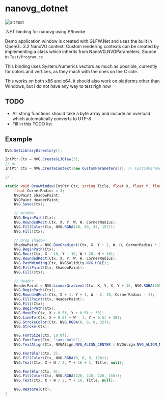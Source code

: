 # nanovg_dotnet

![alt text](https://raw.githubusercontent.com/sbarisic/nanovg_dotnet/master/screenshots/a.png "A")

.NET binding for nanovg using P/Invoke

Demo application window is created with GLFW.Net and uses the built in
OpenGL 3.2 NanoVG context. Custom rendering contexts can be created by implementing
a class which inherits from NanoVG.NVGParameters. Source in ``Test/Program.cs``

This binding uses System.Numerics vectors as much as possible, currently for colors and vertices,
as they mach with the ones on the C side.

This works on both x86 and x64, it should also work on platforms other
than Windows, but i do not have any way to test righ now

## TODO
* All string functions should take a byte array and include an overload which automatically converts to UTF-8
* Fill in this TODO list

## Example

```csharp
NVG.SetLibraryDirectory();

IntPtr Ctx = NVG.CreateGL3Glew(3);
// or
IntPtr Ctx = NVG.CreateContext(new CustomParameters()); // CustomParameters inherits from NanoVG.NVGParameters

// ...

static void DrawWindow(IntPtr Ctx, string Title, float X, float Y, float W, float H) {
	float CornerRadius = 3;
	NVGPaint ShadowPaint;
	NVGPaint HeaderPaint;
	NVG.Save(Ctx);

	// Window
	NVG.BeginPath(Ctx);
	NVG.RoundedRect(Ctx, X, Y, W, H, CornerRadius);
	NVG.FillColor(Ctx, NVG.RGBA(28, 30, 34, 192));
	NVG.Fill(Ctx);

	// Drop shadow
	ShadowPaint = NVG.BoxGradient(Ctx, X, Y + 2, W, H, CornerRadius * 2, 10, NVG.RGBA(0, 0, 0, 128), NVG.RGBA(0, 0, 0, 0));
	NVG.BeginPath(Ctx);
	NVG.Rect(Ctx, X - 10, Y - 10, W + 20, H + 30);
	NVG.RoundedRect(Ctx, X, Y, W, H, CornerRadius);
	NVG.PathWinding(Ctx, NVGSolidity.NVG_HOLE);
	NVG.FillPaint(Ctx, ShadowPaint);
	NVG.Fill(Ctx);

	// Header
	HeaderPaint = NVG.LinearGradient(Ctx, X, Y, X, Y + 15, NVG.RGBA(255, 255, 255, 8), NVG.RGBA(0, 0, 0, 16));
	NVG.BeginPath(Ctx);
	NVG.RoundedRect(Ctx, X + 1, Y + 1, W - 2, 30, CornerRadius - 1);
	NVG.FillPaint(Ctx, HeaderPaint);
	NVG.Fill(Ctx);
	NVG.BeginPath(Ctx);
	NVG.MoveTo(Ctx, X + 0.5f, Y + 0.5f + 30);
	NVG.LineTo(Ctx, X + 0.5f + W - 1, Y + 0.5f + 30);
	NVG.StrokeColor(Ctx, NVG.RGBA(0, 0, 0, 32));
	NVG.Stroke(Ctx);

	NVG.FontSize(Ctx, 18.0f);
	NVG.FontFace(Ctx, "sans-bold");
	NVG.TextAlign(Ctx, NVGAlign.NVG_ALIGN_CENTER | NVGAlign.NVG_ALIGN_MIDDLE);

	NVG.FontBlur(Ctx, 2);
	NVG.FillColor(Ctx, NVG.RGBA(0, 0, 0, 128));
	NVG.Text(Ctx, X + W / 2, Y + 16 + 1, Title, null);

	NVG.FontBlur(Ctx, 0);
	NVG.FillColor(Ctx, NVG.RGBA(220, 220, 220, 160));
	NVG.Text(Ctx, X + W / 2, Y + 16, Title, null);

	NVG.Restore(Ctx);
}
```